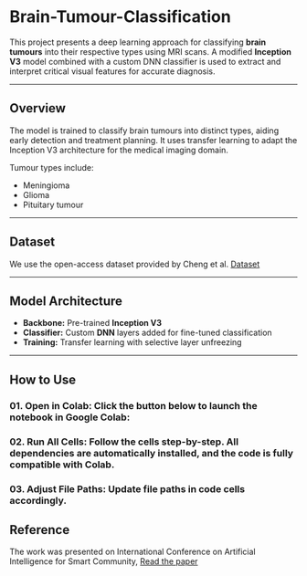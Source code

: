 # Brain-Tumour-Classification
This project presents a deep learning approach for classifying **brain tumours** into their respective types using MRI scans. A modified **Inception V3** model combined with a custom DNN classifier is used to extract and interpret critical visual features for accurate diagnosis.

---

## Overview

The model is trained to classify brain tumours into distinct types, aiding early detection and treatment planning. It uses transfer learning to adapt the Inception V3 architecture for the medical imaging domain.

Tumour types include:
- Meningioma
- Glioma
- Pituitary tumour

---

## Dataset

We use the open-access dataset provided by Cheng et al. [Dataset](https://doi.org/10.6084/m9.figshare.1512427.v5)


---

##  Model Architecture

- **Backbone:** Pre-trained **Inception V3**
- **Classifier:** Custom **DNN** layers added for fine-tuned classification
- **Training:** Transfer learning with selective layer unfreezing

---

## How to Use
### 01. Open in Colab: Click the button below to launch the notebook in Google Colab:

### 02. Run All Cells: Follow the cells step-by-step. All dependencies are automatically installed, and the code is fully compatible with Colab.

### 03. Adjust File Paths: Update file paths in code cells accordingly.

## Reference

The work was presented on International Conference on Artificial Intelligence for Smart Community, [Read the paper](https://link.springer.com/chapter/10.1007/978-981-16-2183-3_87)
